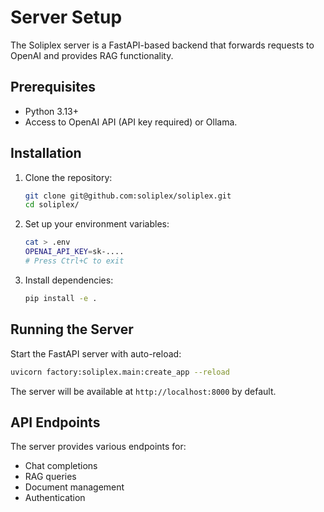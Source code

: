 # Server Setup

The Soliplex server is a FastAPI-based backend that forwards requests
to OpenAI and provides RAG functionality.

## Prerequisites

- Python 3.13+
- Access to OpenAI API (API key required) or Ollama.

## Installation

1. Clone the repository:
   ```bash
   git clone git@github.com:soliplex/soliplex.git
   cd soliplex/
   ```

2. Set up your environment variables:
   ```bash
   cat > .env
   OPENAI_API_KEY=sk-....
   # Press Ctrl+C to exit
   ```

3. Install dependencies:
   ```bash
   pip install -e .
   ```

## Running the Server

Start the FastAPI server with auto-reload:

```bash
uvicorn factory:soliplex.main:create_app --reload
```

The server will be available at `http://localhost:8000` by default.

## API Endpoints

The server provides various endpoints for:
- Chat completions
- RAG queries
- Document management
- Authentication
